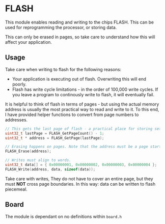 # FLASH
This module enables reading and writing to the chips FLASH. This can be used for reprogramming the processor, or storing data.

This can only be erased in pages, so take care to understand how this will affect your application.

## Usage

Take care when writing to flash for the following reasons:
* Your application is executing out of flash. Overwriting this will end poorly.
* Flash has write cycle limitations - in the order of 100,000 write cycles. If you leave a program to continously write to flash, it will eventually fail.

It is helpful to think of flash in terms of pages - but using the actual memory address is usually the most practical way to read and write to it.
To this end, I have provided helper functions to convert from page numbers to addresses.

```C
// This gets the last page of flash - a practical place for storing settings.
uint32_t lastPage = FLASH_GetPageCount() - 1;
uint32_t * address = FLASH_GetPage(lastPage);

// Erasing happens on pages. Note that the address must be a page start.
FLASH_Erase(address);

// Writes must align to words.
uint32_t data[] = { 0x00000001, 0x00000002, 0x00000003, 0x00000004 };
FLASH_Write(address, data, sizeof(data));
```
Take care with writes, They do not have to cover an entire page, but they must **NOT** cross page boundaries. In this way: data can be written to flash piecemeal.

## Board

The module is dependant on no definitions within `board.h`